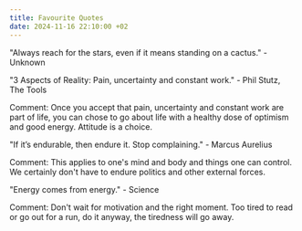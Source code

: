 ```yaml
---
title: Favourite Quotes
date: 2024-11-16 22:10:00 +02
---
```


<p class="my-4"><quote class="italic">"Always reach for the stars, even if it means standing on a cactus."</quote><span> - Unknown</span></p>

<p class="my-4"><quote class="italic">"3 Aspects of Reality: Pain, uncertainty and constant work."</quote><span> - Phil Stutz, The Tools</span></p>

<p class="my-4"><span class="font-bold">Comment</span>: Once you accept that pain, uncertainty and constant work are part of life, you can chose to go about life with a healthy dose of optimism and good energy. Attitude is a choice.</p>

<p class="my-4"><quote class="italic">"If it’s endurable, then endure it. Stop complaining."</quote><span> - Marcus Aurelius</span></p>

<p class="my-4"><span class="font-bold">Comment</span>: This applies to one's mind and body and things one can control. We certainly don't have to endure politics and other external forces.</p>

<p class="my-4"><quote class="italic">"Energy comes from energy."</quote><span> - Science</span></p>

<p class="my-4"><span class="font-bold">Comment</span>: Don't wait for motivation and the right moment. Too tired to read or go out for a run, do it anyway, the tiredness will go away.</p>
